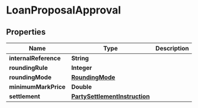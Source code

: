 # LoanProposalApproval

## Properties
Name | Type | Description | Notes
------------ | ------------- | ------------- | -------------
**internalReference** | **String** |  | 
**roundingRule** | **Integer** |  |  [optional]
**roundingMode** | [**RoundingMode**](RoundingMode.md) |  |  [optional]
**minimumMarkPrice** | **Double** |  |  [optional]
**settlement** | [**PartySettlementInstruction**](PartySettlementInstruction.md) |  |  [optional]

